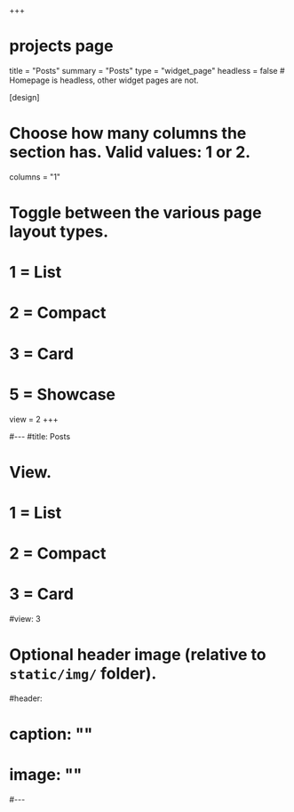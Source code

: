 +++
# projects page
title = "Posts"
summary = "Posts"
type = "widget_page"
headless = false  # Homepage is headless, other widget pages are not.

[design]
  # Choose how many columns the section has. Valid values: 1 or 2.
  columns = "1"

  # Toggle between the various page layout types.
  #   1 = List
  #   2 = Compact
  #   3 = Card
  #   5 = Showcase
  view = 2
+++

#---
#title: Posts

# View.
#   1 = List
#   2 = Compact
#   3 = Card
#view: 3

# Optional header image (relative to `static/img/` folder).
#header:
#  caption: ""
#  image: ""
#---
